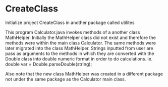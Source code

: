 # CreateClass
Initialize project CreateClass in another package called utilites

This program Calculator.java invokes methods of a another class MathHelper. Initially the MathHelper
class did not exist and therefore the methods were within the main class Calculator. The same methods
were later migrated into the class MathHelper. Strings inputted from user are pass as arguments to the
methods in which they are converted with the Double class into double numeric format in order to do
calculations. ie. double var = Double.parseDouble(string);

Also note that the new class MathHelper was created in a different package not under the same package
as the Calculator main class.
